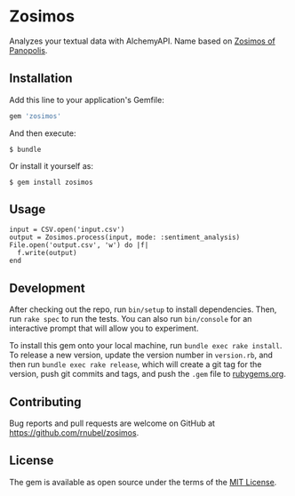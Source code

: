 # Zosimos

Analyzes your textual data with AlchemyAPI. Name based on [Zosimos of Panopolis](https://en.wikipedia.org/wiki/Zosimos_of_Panopolis).

## Installation

Add this line to your application's Gemfile:

```ruby
gem 'zosimos'
```

And then execute:

    $ bundle

Or install it yourself as:

    $ gem install zosimos

## Usage

    input = CSV.open('input.csv')
    output = Zosimos.process(input, mode: :sentiment_analysis)
    File.open('output.csv', 'w') do |f|
      f.write(output)
    end

## Development

After checking out the repo, run `bin/setup` to install dependencies. Then, run `rake spec` to run the tests. You can also run `bin/console` for an interactive prompt that will allow you to experiment.

To install this gem onto your local machine, run `bundle exec rake install`. To release a new version, update the version number in `version.rb`, and then run `bundle exec rake release`, which will create a git tag for the version, push git commits and tags, and push the `.gem` file to [rubygems.org](https://rubygems.org).

## Contributing

Bug reports and pull requests are welcome on GitHub at https://github.com/rnubel/zosimos.

## License

The gem is available as open source under the terms of the [MIT License](http://opensource.org/licenses/MIT).

